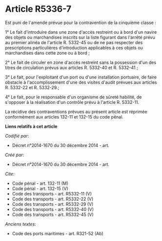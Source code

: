 # Article R5336-7

Est puni de l'amende prévue pour la contravention de la cinquième classe : 

1° Le fait d'introduire dans une zone d'accès restreint ou à bord d'un navire des objets ou marchandises inscrits sur la
liste figurant dans l'arrêté prévu au premier alinéa de l'article R. 5332-45 ou de ne pas respecter des prescriptions
particulières d'introduction applicables à ces objets ou marchandises dans cette zone ou à bord ; 

2° Le fait de circuler en zone d'accès restreint sans la possession d'un des titres de circulation prévus aux articles R.
5332-40 et R. 5332-41 ; 

3° Le fait, pour l'exploitant d'un port ou d'une installation portuaire, de faire obstacle à l'accomplissement d'une des
visites d'audit prévues aux articles R. 5332-22 et R. 5332-29 ; 

4° Le fait, pour le responsable d'un organisme de sûreté habilité, de s'opposer à la réalisation d'un contrôle prévu à
l'article R. 5332-11. 

La récidive des contraventions prévues au présent article est réprimée conformément aux articles 132-11 et 132-15 du code
pénal.

**Liens relatifs à cet article**

_Codifié par_:

  - Décret n°2014-1670 du 30 décembre 2014 - art.

_Créé par_:

  - Décret n°2014-1670 du 30 décembre 2014 - art.

_Cite_:

  - Code pénal - art. 132-11 (M)
  - Code pénal - art. 132-15 (V)
  - Code des transports - art. R5332-11 (V)
  - Code des transports - art. R5332-22 (V)
  - Code des transports - art. R5332-29 (V)
  - Code des transports - art. R5332-40 (V)
  - Code des transports - art. R5332-45 (V)

_Anciens textes_:

  - Code des ports maritimes - art. R321-52 (Ab)
